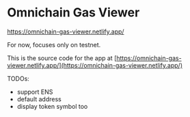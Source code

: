 # Omnichain Gas Viewer

https://omnichain-gas-viewer.netlify.app/

For now, focuses only on testnet.

This is the source code for the app at [https://omnichain-gas-viewer.netlify.app/](https://omnichain-gas-viewer.netlify.app/)

TODOs:

- support ENS
- default address
- display token symbol too

